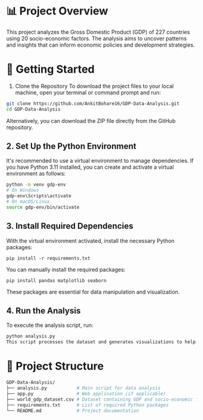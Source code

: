 # 📊 Project Overview
This project analyzes the Gross Domestic Product (GDP) of 227 countries using 20 socio-economic factors. The analysis aims to uncover patterns and insights that can inform economic policies and development strategies.

# 🚀 Getting Started
1. Clone the Repository
To download the project files to your local machine, open your terminal or command prompt and run:

```bash
git clone https://github.com/AnkitBohare16/GDP-Data-Analysis.git
cd GDP-Data-Analysis
```
Alternatively, you can download the ZIP file directly from the GitHub repository.

## 2. Set Up the Python Environment
It's recommended to use a virtual environment to manage dependencies. If you have Python 3.11 installed, you can create and activate a virtual environment as follows:

```bash
python -m venv gdp-env
# On Windows
gdp-env\Scripts\activate
# On macOS/Linux
source gdp-env/bin/activate
```

## 3. Install Required Dependencies
With the virtual environment activated, install the necessary Python packages:
```
pip install -r requirements.txt
```
You can manually install the required packages:
```
pip install pandas matplotlib seaborn
```
These packages are essential for data manipulation and visualization.

## 4. Run the Analysis
To execute the analysis script, run:

```bash
python analysis.py
This script processes the dataset and generates visualizations to help interpret the economic data.
```

# 📁 Project Structure

```graphql
GDP-Data-Analysis/
├── analysis.py           # Main script for data analysis
├── app.py                # Web application (if applicable)
├── world_gdp_dataset.csv # Dataset containing GDP and socio-economic factors
├── requirements.txt      # List of required Python packages
└── README.md             # Project documentation
```
